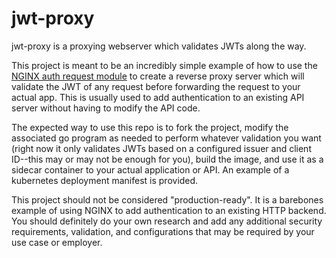 # jwt-proxy

jwt-proxy is a proxying webserver which validates JWTs along the way.

This project is meant to be an incredibly simple example of how to use the
[NGINX auth request
module](https://nginx.org/en/docs/http/ngx_http_auth_request_module.html) to
create a reverse proxy server which will validate the JWT of any request before
forwarding the request to your actual app. This is usually used to add
authentication to an existing API server without having to modify the API code.

The expected way to use this repo is to fork the project, modify the associated
go program as needed to perform whatever validation you want (right now it only
validates JWTs based on a configured issuer and client ID--this may or may not
be enough for you), build the image, and use it as a sidecar container to your
actual application or API. An example of a kubernetes deployment manifest is
provided.

This project should not be considered "production-ready". It is a barebones
example of using NGINX to add authentication to an existing HTTP backend. You
should definitely do your own research and add any additional security
requirements, validation, and configurations that may be required by your use
case or employer.
